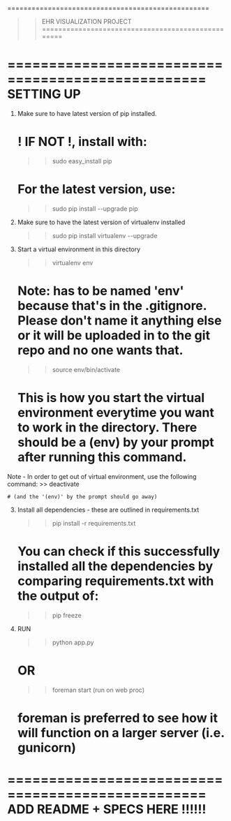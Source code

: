 ==================================================
>> EHR VISUALIZATION PROJECT 
==================================================


==================================================
SETTING UP
==================================================

1) Make sure to have latest version of pip installed. 
	# ! IF NOT !, install with:
	>> sudo easy_install pip

	# For the latest version, use:
	>> sudo pip install --upgrade pip

2) Make sure to have the latest version of virtualenv installed

	>> sudo pip install virtualenv --upgrade

2) Start a virtual environment in this directory

	>> virtualenv env 
	
	# Note: has to be named 'env' because that's in the .gitignore. Please don't name it anything else or it will be uploaded in to the git repo and no one wants that.
	
	>> source env/bin/activate 
	
	# This is how you start the virtual environment everytime you want to work in the directory. There should be a (env) by your prompt after running this command.

Note - In order to get out of virtual environment, use the following command:
	>> deactivate
	
	# (and the '(env)' by the prompt should go away)

3) Install all dependencies - these are outlined in requirements.txt

	>> pip install -r requirements.txt

	# You can check if this successfully installed all the dependencies by comparing requirements.txt with the output of:
	>> pip freeze

4) RUN
	>> python app.py
	# OR
	>> foreman start (run on web proc)
	# foreman is preferred to see how it will function on a larger server (i.e. gunicorn)

==================================================
ADD README + SPECS HERE !!!!!!
==================================================

